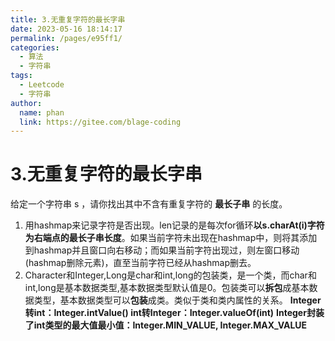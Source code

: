 ```yaml
---
title: 3.无重复字符的最长字串
date: 2023-05-16 18:14:17
permalink: /pages/e95ff1/
categories:
  - 算法
  - 字符串
tags:
  - Leetcode
  - 字符串
author: 
  name: phan
  link: https://gitee.com/blage-coding
---
```

# 3.无重复字符的最长字串

给定一个字符串 s ，请你找出其中不含有重复字符的 **最长子串** 的长度。

1. 用hashmap来记录字符是否出现。len记录的是每次for循环**以s.charAt(i)字符为右端点的最长子串长度**。如果当前字符未出现在hashmap中，则将其添加到hashmap并且窗口向右移动；而如果当前字符出现过，则左窗口移动(hashmap删除元素)，直至当前字符已经从hashmap删去。
2. Character和Integer,Long是char和int,long的包装类，是一个类，而char和int,long是基本数据类型,基本数据类型默认值是0。包装类可以**拆包**成基本数据类型，基本数据类型可以**包装**成类。类似于类和类内属性的关系。
**Integer转int：Integer.intValue()
int转Integer：Integer.valueOf(int)**
**Integer封装了int类型的最大值最小值：Integer.MIN_VALUE,  Integer.MAX_VALUE**